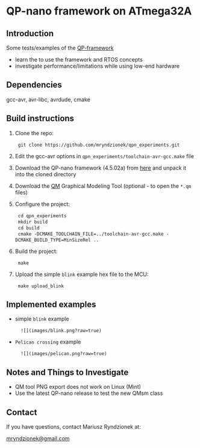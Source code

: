 QP-nano framework on ATmega32A
==============================

Introduction
------------

Some tests/examples of the [QP-framework](http://www.state-machine.com/qp/qpn/)

- learn the to use the framework and RTOS concepts 
- investigate performance/limitations while using low-end hardware

Dependencies
------------

gcc-avr, avr-libc, avrdude, cmake

Build instructions
------------------

1. Clone the repo:

		git clone https://github.com/mryndzionek/qpn_experiments.git

2. Edit the gcc-avr options in `qpn_experiments/toolchain-avr-gcc.make` file

3. Download the QP-nano framework (4.5.02a) from [here](http://sourceforge.net/projects/qpc/files/QP-nano/4.5.02a/) and unpack it into the cloned directory

4. Download the [QM](http://sourceforge.net/projects/qpc/files/QM/3.0.1/) Graphical Modeling Tool (optional - to open the `*.qm` files)

5. Configure the project:

		cd qpn_experiments
		mkdir build
		cd build
		cmake -DCMAKE_TOOLCHAIN_FILE=../toolchain-avr-gcc.make -DCMAKE_BUILD_TYPE=MinSizeRel ..

6. Build the project:

		make

7. Upload the simple `blink` example hex file to the MCU:

		make upload_blink

Implemented examples
--------------------

* simple `blink` example

		![](images/blink.png?raw=true)

* `Pelican crossing` example

		![](images/pelican.png?raw=true)
		

Notes and Things to Investigate
-------------------------------

* QM tool PNG export does not work on Linux (Mint)
* Use the latest QP-nano release to test the new QMsm class

Contact
-------
If you have questions, contact Mariusz Ryndzionek at:

<mryndzionek@gmail.com>
